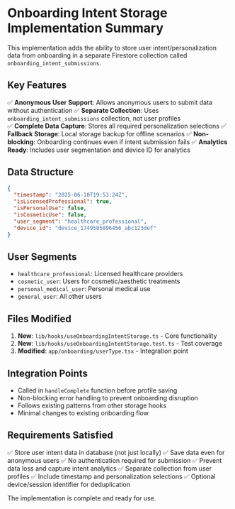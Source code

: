 # Onboarding Intent Storage Implementation Summary

This implementation adds the ability to store user intent/personalization data from onboarding in a separate Firestore collection called `onboarding_intent_submissions`.

## Key Features

✅ **Anonymous User Support**: Allows anonymous users to submit data without authentication
✅ **Separate Collection**: Uses `onboarding_intent_submissions` collection, not user profiles  
✅ **Complete Data Capture**: Stores all required personalization selections
✅ **Fallback Storage**: Local storage backup for offline scenarios
✅ **Non-blocking**: Onboarding continues even if intent submission fails
✅ **Analytics Ready**: Includes user segmentation and device ID for analytics

## Data Structure

```json
{
  "timestamp": "2025-06-10T19:53:24Z",
  "isLicensedProfessional": true,
  "isPersonalUse": false,
  "isCosmeticUse": false,
  "user_segment": "healthcare_professional",
  "device_id": "device_1749585896456_abc123def"
}
```

## User Segments

- `healthcare_professional`: Licensed healthcare providers
- `cosmetic_user`: Users for cosmetic/aesthetic treatments  
- `personal_medical_user`: Personal medical use
- `general_user`: All other users

## Files Modified

1. **New**: `lib/hooks/useOnboardingIntentStorage.ts` - Core functionality
2. **New**: `lib/hooks/useOnboardingIntentStorage.test.ts` - Test coverage
3. **Modified**: `app/onboarding/userType.tsx` - Integration point

## Integration Points

- Called in `handleComplete` function before profile saving
- Non-blocking error handling to prevent onboarding disruption  
- Follows existing patterns from other storage hooks
- Minimal changes to existing onboarding flow

## Requirements Satisfied

✅ Store user intent data in database (not just locally)
✅ Save data even for anonymous users
✅ No authentication required for submission
✅ Prevent data loss and capture intent analytics
✅ Separate collection from user profiles
✅ Include timestamp and personalization selections
✅ Optional device/session identifier for deduplication

The implementation is complete and ready for use.